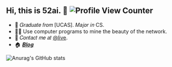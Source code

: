 ## Hi, this is 52ai. :wave: ![Profile View Counter](https://komarev.com/ghpvc/?username=52ai)

<!-- Introduction -->

- :school: 𝐺𝑟𝑎𝑑𝑢𝑎𝑡𝑒 𝑓𝑟𝑜𝑚 [UCAS]. 𝑀𝑎𝑗𝑜𝑟 𝑖𝑛 CS.
- :man_technologist: Use computer programs to mine the beauty of the network.
- :email: 𝐶𝑜𝑛𝑡𝑎𝑐𝑡 𝑚𝑒 𝑎𝑡 [@live](mailto:ieeflsyu@outlook.com).
- :house: [𝑩𝒍𝒐𝒈](http://www.mryu.top/)

<!-- Github Stats -->

![Anurag's GitHub stats](https://github-readme-stats.vercel.app/api?username=52ai&show_icons=true)
